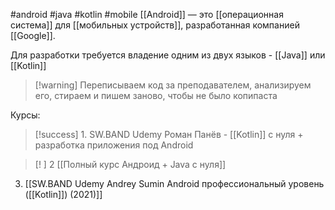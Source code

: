 #android #java #kotlin #mobile 
[[Android]] — это [[операционная система]] для [[мобильных устройств]], разработанная компанией [[Google]].

Для разработки требуется владение одним из двух языков - [[Java]] или [[Kotlin]]

>[!warning] Переписываем код за преподавателем, анализируем его, стираем и пишем заново, чтобы не было копипаста



Курсы:
>[!success] 1. SW.BAND Udemy Роман Панёв - [[Kotlin]] с нуля + разработка приложения под Android

>[! ] 2 [[Полный курс Андроид + Java с нуля]]
3. [[SW.BAND Udemy Andrey Sumin Android профессиональный уровень ([[Kotlin]]) (2021)]]




